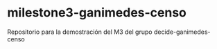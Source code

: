 # milestone3-ganimedes-censo
Repositorio para la demostración del M3 del grupo decide-ganimedes-censo
